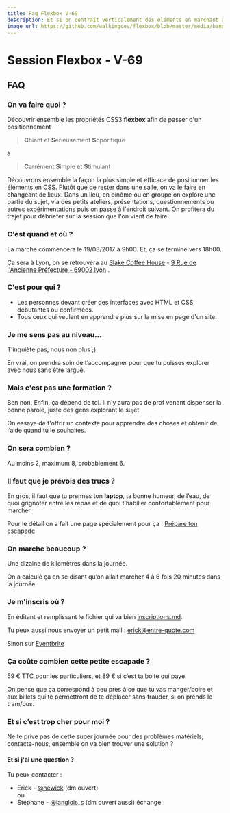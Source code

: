 ```yaml
---
title: Faq Flexbox V-69
description: Et si on centrait verticalement des éléments en marchant à l'horizontal autour de Lyon.
image_url: https://github.com/walkingdev/flexbox/blob/master/media/banner-flexbox.jpg?raw=true
---
```


# Session Flexbox - V-69

## FAQ

### On va faire quoi ?

Découvrir ensemble les propriétés CSS3 **flexbox** afin de passer d'un positionnement 

> **C**hiant et **S**érieusement **S**oporifique 

à 

> **C**arrément **S**imple et **S**timulant 

Découvrons ensemble la façon la plus simple et efficace de positionner les éléments en CSS.
Plutôt que de rester dans une salle, on va le faire en changeant de lieux.
Dans un lieu, en binôme ou en groupe on explore une partie du sujet, via des petits ateliers, présentations, questionnements ou autres expérimentations puis on passe à l'endroit suivant.
On profitera du trajet pour débriefer sur la session que l'on vient de faire.

### C'est quand et où ?

La marche commencera le 19/03/2017 à 9h00.
Et, ça se termine vers 18h00.

Ça sera à Lyon, on se retrouvera au [Slake Coffee House](http://slake-coffee.com/) - [9 Rue de l'Ancienne Préfecture - 69002 lyon](http://www.openstreetmap.org/node/1883842740) .

### C'est pour qui ?

- Les personnes devant créer des interfaces avec HTML et CSS, débutantes ou confirmées.
- Tous ceux qui veulent en apprendre plus sur la mise en page d'un site.

### Je me sens pas au niveau…

T’inquiète pas, nous non plus ;)

En vrai, on prendra soin de t’accompagner pour que tu puisses explorer avec nous sans être largué.

### Mais c'est pas une formation ?

Ben non. Enfin, ça dépend de toi. Il n'y aura pas de prof venant dispenser la bonne parole, juste des gens explorant le sujet.

On essaye de t'offrir un contexte pour apprendre des choses et obtenir de l’aide quand tu le souhaites.

### On sera combien ?

Au moins 2, maximum 8, probablement 6.

### Il faut que je prévois des trucs ?

En gros, il faut que tu prennes ton **laptop**, ta bonne humeur, de l’eau, de quoi grignoter entre les repas et de quoi t’habiller confortablement pour marcher.

Pour le détail on a fait une page spécialement pour ça : [Prépare ton escapade](http://walkingdev.fr/#walkingdev/flexbox/blob/master/v69/prepare-ton-escapade.md)

### On marche beaucoup ?

Une dizaine de kilomètres dans la journée.

On a calculé ça en se disant qu’on allait marcher 4 à 6 fois 20 minutes dans la journée.

### Je m'inscris où ?

En éditant et remplissant le fichier qui va bien [inscriptions.md](https://github.com/walkingdev/flexbox/edit/master/v69/inscriptions.md).

Tu peux aussi nous envoyer un petit mail : [erick@entre-quote.com](mailto:erick@entre-quote.com)

Sinon sur [Eventbrite](https://www.eventbrite.com/e/flexbox-ma-sauver-tickets-33272301349)

### Ça coûte combien cette petite escapade ?

59 € TTC pour les particuliers, et 89 € si c’est ta boite qui paye.

On pense que ça correspond à peu près à ce que tu vas manger/boire et aux billets qui te permettront de te déplacer sans frauder, si on prends le tram/bus.

### Et si c’est trop cher pour moi ?

Ne te prive pas de cette super journée pour des problèmes matériels, contacte-nous, ensemble on va bien trouver une solution ? 

#### Et si j'ai une question ?

Tu peux contacter :  
- Erick - [@newick](http://twitter.com/newick) (dm ouvert)  
ou  
- Stéphane - [@langlois_s](https://twitter.com/langlois_s) (dm ouvert aussi)
échange
